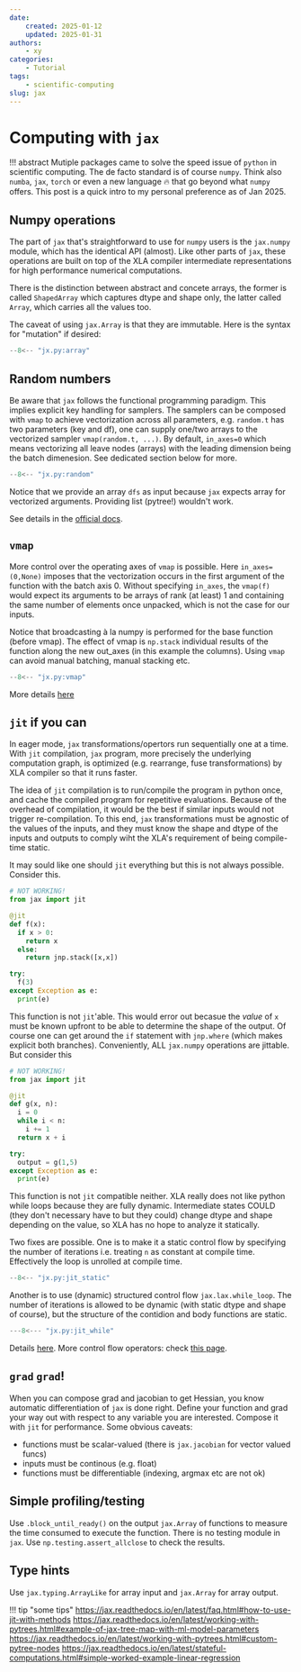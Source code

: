 ```yaml
---
date:
    created: 2025-01-12
    updated: 2025-01-31
authors:
    - xy
categories: 
    - Tutorial
tags:
    - scientific-computing
slug: jax
---
```


# Computing with `jax`

!!! abstract
    Mutiple packages came to solve the speed issue of `python` in scientific computing. The de facto standard is of course `numpy`. Think also `numba`, `jax`, `torch` or even a new language :fire: that go beyond what `numpy` offers.  This post is a quick intro to my personal preference as of Jan 2025. 

<!-- more -->

## Numpy operations

The part of `jax` that's straightforward to use for `numpy` users is the `jax.numpy` module, which has the identical API (almost). Like other parts of `jax`, these operations are built on top of the XLA compiler intermediate representations for high performance numerical computations. 

There is the distinction between abstract and concete arrays, the former is called `ShapedArray` which captures dtype and shape only, the latter called `Array`, which carries all the values too.

The caveat of using `jax.Array` is that they are immutable. Here is the syntax for "mutation" if desired: 

```py exec="on" result="text" source="above"
--8<-- "jx.py:array"
```

## Random numbers 

Be aware that `jax` follows the functional programming paradigm. This implies explicit key handling for samplers. The samplers can be composed with `vmap` to achieve vectorization
across all parameters, e.g. `random.t` has two parameters (key and df), one can supply one/two arrays to the vectorized sampler `vmap(random.t, ...)`. By default, `in_axes=0` which means vectorizing all leave nodes (arrays) with the leading dimension being the batch dimenesion. See dedicated section below for more. 


```py exec="on" result="text" source="above"
--8<-- "jx.py:random"
```

Notice that we provide an array `dfs` as input because `jax` expects array for vectorized arguments. Providing list (pytree!) wouldn't work. 

See details in the [official docs](https://jax.readthedocs.io/en/latest/jax.random.html#module-jax.random). 

## `vmap`

More control over the operating axes of `vmap` is possible. Here `in_axes=(0,None)` imposes that the vectorization occurs in the first argument of the function with the batch axis 0. Without specifying `in_axes`, the `vmap(f)` would expect its arguments to be
arrays of rank (at least) 1 and containing the same number of elements once unpacked, which is not the case for our inputs.  

Notice that broadcasting à la numpy is performed for the base function (before vmap). The effect of vmap is `np.stack` 
individual results of the function along the new out_axes (in this example the columns). Using `vmap` can avoid  manual batching, manual stacking etc.  

```py exec="on" result="text" source="above"
--8<-- "jx.py:vmap"
```
More details [here](https://jax.readthedocs.io/en/latest/_autosummary/jax.vmap.html#jax.vmap)

## `jit` if you can

In eager mode, `jax` transformations/opertors run sequentially one at a time.
With `jit` compilation, `jax` program, more precisely the underlying computation graph, is optimized (e.g. rearrange, fuse transformations) by XLA compiler so that it runs faster.

The idea of `jit` compilation is to run/compile the program in python once, and cache the compiled program for repetitive evaluations. Because of the overhead of compilation, it would be the best if similar inputs would not trigger re-compilation. To this end, `jax` transformations must be agnostic of the values of the inputs, and they must know the shape and dtype of the inputs and outputs to comply wiht the XLA's requirement of being compile-time static. 

It may sould like one should `jit` everything but this is not always possible. Consider this.

```py exec="on" result="text" source="above"
# NOT WORKING!
from jax import jit

@jit
def f(x):
  if x > 0:
    return x
  else:
    return jnp.stack([x,x])

try:
  f(3)
except Exception as e:
  print(e)
```

This function is not `jit`'able. This would error out becasue the *value* of `x` must be known upfront to be able to determine the shape of the output. Of course one can get around the `if` statement with `jnp.where` (which makes explicit both branches). Conveniently, ALL `jax.numpy` operations are jittable. 
But consider this

```py exec="on" result="text" source="above"
# NOT WORKING!
from jax import jit

@jit
def g(x, n):
  i = 0
  while i < n:
    i += 1
  return x + i

try:
  output = g(1,5)
except Exception as e:
  print(e)
```

This function is not `jit` compatible neither.  XLA really does not like python while loops because they are fully dynamic. Intermediate states COULD (they don't necessary have to but they could) change dtype and shape depending on the value, so XLA has no hope to analyze it statically.

Two fixes are possible. One is to make it a static control flow by specifying the number of iterations i.e. treating `n` as constant at compile time. Effectively the loop is unrolled at compile time. 

```py exec="on" result="text" source="above"
--8<-- "jx.py:jit_static"
```

Another is to use (dynamic) structured control flow `jax.lax.while_loop`. The number of iterations is allowed to be dynamic (with static dtype and shape of course), but the structure of the contidion and body functions are static.  

```py exec="on" result="text" source="above"
---8<--- "jx.py:jit_while"
```

Details [here](https://jax.readthedocs.io/en/latest/jit-compilation.html#). More control flow operators: check [this page](https://jax.readthedocs.io/en/latest/jax.lax.html#lax-control-flow).

## `grad` `grad`!



When you can compose grad and jacobian to get Hessian, you know automatic differentiation of `jax` is done right. 
 Define your function and grad your way out with respect to any variable you are interested. Compose it with `jit` for performance. Some obvious caveats:

- functions must be scalar-valued (there is `jax.jacobian` for vector valued funcs)
- inputs must be continous (e.g. float)
- functions must be differentiable (indexing, argmax etc are not ok)


## Simple profiling/testing

Use `.block_until_ready()` on the output `jax.Array` of functions to measure the time consumed to execute the function. 
There is no testing module in `jax`.  Use `np.testing.assert_allclose` to check the results.  

## Type hints

Use `jax.typing.ArrayLike` for array input and `jax.Array` for array output. 


!!! tip "some tips" 
    https://jax.readthedocs.io/en/latest/faq.html#how-to-use-jit-with-methods
    https://jax.readthedocs.io/en/latest/working-with-pytrees.html#example-of-jax-tree-map-with-ml-model-parameters
    https://jax.readthedocs.io/en/latest/working-with-pytrees.html#custom-pytree-nodes
    https://jax.readthedocs.io/en/latest/stateful-computations.html#simple-worked-example-linear-regression


